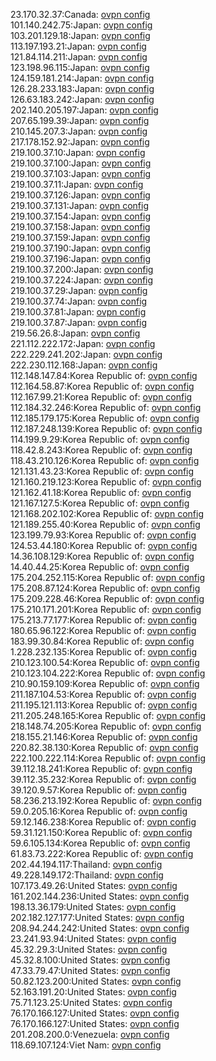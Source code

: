 23.170.32.37:Canada: [ovpn config](vpn/23_170_32_37.ovpn)  
101.140.242.75:Japan: [ovpn config](vpn/101_140_242_75.ovpn)  
103.201.129.18:Japan: [ovpn config](vpn/103_201_129_18.ovpn)  
113.197.193.21:Japan: [ovpn config](vpn/113_197_193_21.ovpn)  
121.84.114.211:Japan: [ovpn config](vpn/121_84_114_211.ovpn)  
123.198.96.115:Japan: [ovpn config](vpn/123_198_96_115.ovpn)  
124.159.181.214:Japan: [ovpn config](vpn/124_159_181_214.ovpn)  
126.28.233.183:Japan: [ovpn config](vpn/126_28_233_183.ovpn)  
126.63.183.242:Japan: [ovpn config](vpn/126_63_183_242.ovpn)  
202.140.205.197:Japan: [ovpn config](vpn/202_140_205_197.ovpn)  
207.65.199.39:Japan: [ovpn config](vpn/207_65_199_39.ovpn)  
210.145.207.3:Japan: [ovpn config](vpn/210_145_207_3.ovpn)  
217.178.152.92:Japan: [ovpn config](vpn/217_178_152_92.ovpn)  
219.100.37.10:Japan: [ovpn config](vpn/219_100_37_10.ovpn)  
219.100.37.100:Japan: [ovpn config](vpn/219_100_37_100.ovpn)  
219.100.37.103:Japan: [ovpn config](vpn/219_100_37_103.ovpn)  
219.100.37.11:Japan: [ovpn config](vpn/219_100_37_11.ovpn)  
219.100.37.126:Japan: [ovpn config](vpn/219_100_37_126.ovpn)  
219.100.37.131:Japan: [ovpn config](vpn/219_100_37_131.ovpn)  
219.100.37.154:Japan: [ovpn config](vpn/219_100_37_154.ovpn)  
219.100.37.158:Japan: [ovpn config](vpn/219_100_37_158.ovpn)  
219.100.37.159:Japan: [ovpn config](vpn/219_100_37_159.ovpn)  
219.100.37.190:Japan: [ovpn config](vpn/219_100_37_190.ovpn)  
219.100.37.196:Japan: [ovpn config](vpn/219_100_37_196.ovpn)  
219.100.37.200:Japan: [ovpn config](vpn/219_100_37_200.ovpn)  
219.100.37.224:Japan: [ovpn config](vpn/219_100_37_224.ovpn)  
219.100.37.29:Japan: [ovpn config](vpn/219_100_37_29.ovpn)  
219.100.37.74:Japan: [ovpn config](vpn/219_100_37_74.ovpn)  
219.100.37.81:Japan: [ovpn config](vpn/219_100_37_81.ovpn)  
219.100.37.87:Japan: [ovpn config](vpn/219_100_37_87.ovpn)  
219.56.26.8:Japan: [ovpn config](vpn/219_56_26_8.ovpn)  
221.112.222.172:Japan: [ovpn config](vpn/221_112_222_172.ovpn)  
222.229.241.202:Japan: [ovpn config](vpn/222_229_241_202.ovpn)  
222.230.112.168:Japan: [ovpn config](vpn/222_230_112_168.ovpn)  
112.148.147.84:Korea Republic of: [ovpn config](vpn/112_148_147_84.ovpn)  
112.164.58.87:Korea Republic of: [ovpn config](vpn/112_164_58_87.ovpn)  
112.167.99.21:Korea Republic of: [ovpn config](vpn/112_167_99_21.ovpn)  
112.184.32.246:Korea Republic of: [ovpn config](vpn/112_184_32_246.ovpn)  
112.185.179.175:Korea Republic of: [ovpn config](vpn/112_185_179_175.ovpn)  
112.187.248.139:Korea Republic of: [ovpn config](vpn/112_187_248_139.ovpn)  
114.199.9.29:Korea Republic of: [ovpn config](vpn/114_199_9_29.ovpn)  
118.42.8.243:Korea Republic of: [ovpn config](vpn/118_42_8_243.ovpn)  
118.43.210.126:Korea Republic of: [ovpn config](vpn/118_43_210_126.ovpn)  
121.131.43.23:Korea Republic of: [ovpn config](vpn/121_131_43_23.ovpn)  
121.160.219.123:Korea Republic of: [ovpn config](vpn/121_160_219_123.ovpn)  
121.162.41.18:Korea Republic of: [ovpn config](vpn/121_162_41_18.ovpn)  
121.167.127.5:Korea Republic of: [ovpn config](vpn/121_167_127_5.ovpn)  
121.168.202.102:Korea Republic of: [ovpn config](vpn/121_168_202_102.ovpn)  
121.189.255.40:Korea Republic of: [ovpn config](vpn/121_189_255_40.ovpn)  
123.199.79.93:Korea Republic of: [ovpn config](vpn/123_199_79_93.ovpn)  
124.53.44.180:Korea Republic of: [ovpn config](vpn/124_53_44_180.ovpn)  
14.36.108.129:Korea Republic of: [ovpn config](vpn/14_36_108_129.ovpn)  
14.40.44.25:Korea Republic of: [ovpn config](vpn/14_40_44_25.ovpn)  
175.204.252.115:Korea Republic of: [ovpn config](vpn/175_204_252_115.ovpn)  
175.208.87.124:Korea Republic of: [ovpn config](vpn/175_208_87_124.ovpn)  
175.209.228.46:Korea Republic of: [ovpn config](vpn/175_209_228_46.ovpn)  
175.210.171.201:Korea Republic of: [ovpn config](vpn/175_210_171_201.ovpn)  
175.213.77.177:Korea Republic of: [ovpn config](vpn/175_213_77_177.ovpn)  
180.65.96.122:Korea Republic of: [ovpn config](vpn/180_65_96_122.ovpn)  
183.99.30.84:Korea Republic of: [ovpn config](vpn/183_99_30_84.ovpn)  
1.228.232.135:Korea Republic of: [ovpn config](vpn/1_228_232_135.ovpn)  
210.123.100.54:Korea Republic of: [ovpn config](vpn/210_123_100_54.ovpn)  
210.123.104.222:Korea Republic of: [ovpn config](vpn/210_123_104_222.ovpn)  
210.90.159.109:Korea Republic of: [ovpn config](vpn/210_90_159_109.ovpn)  
211.187.104.53:Korea Republic of: [ovpn config](vpn/211_187_104_53.ovpn)  
211.195.121.113:Korea Republic of: [ovpn config](vpn/211_195_121_113.ovpn)  
211.205.248.165:Korea Republic of: [ovpn config](vpn/211_205_248_165.ovpn)  
218.148.74.205:Korea Republic of: [ovpn config](vpn/218_148_74_205.ovpn)  
218.155.21.146:Korea Republic of: [ovpn config](vpn/218_155_21_146.ovpn)  
220.82.38.130:Korea Republic of: [ovpn config](vpn/220_82_38_130.ovpn)  
222.100.222.114:Korea Republic of: [ovpn config](vpn/222_100_222_114.ovpn)  
39.112.18.241:Korea Republic of: [ovpn config](vpn/39_112_18_241.ovpn)  
39.112.35.232:Korea Republic of: [ovpn config](vpn/39_112_35_232.ovpn)  
39.120.9.57:Korea Republic of: [ovpn config](vpn/39_120_9_57.ovpn)  
58.236.213.192:Korea Republic of: [ovpn config](vpn/58_236_213_192.ovpn)  
59.0.205.16:Korea Republic of: [ovpn config](vpn/59_0_205_16.ovpn)  
59.12.146.238:Korea Republic of: [ovpn config](vpn/59_12_146_238.ovpn)  
59.31.121.150:Korea Republic of: [ovpn config](vpn/59_31_121_150.ovpn)  
59.6.105.134:Korea Republic of: [ovpn config](vpn/59_6_105_134.ovpn)  
61.83.73.222:Korea Republic of: [ovpn config](vpn/61_83_73_222.ovpn)  
202.44.194.117:Thailand: [ovpn config](vpn/202_44_194_117.ovpn)  
49.228.149.172:Thailand: [ovpn config](vpn/49_228_149_172.ovpn)  
107.173.49.26:United States: [ovpn config](vpn/107_173_49_26.ovpn)  
161.202.144.236:United States: [ovpn config](vpn/161_202_144_236.ovpn)  
198.13.36.179:United States: [ovpn config](vpn/198_13_36_179.ovpn)  
202.182.127.177:United States: [ovpn config](vpn/202_182_127_177.ovpn)  
208.94.244.242:United States: [ovpn config](vpn/208_94_244_242.ovpn)  
23.241.93.94:United States: [ovpn config](vpn/23_241_93_94.ovpn)  
45.32.29.3:United States: [ovpn config](vpn/45_32_29_3.ovpn)  
45.32.8.100:United States: [ovpn config](vpn/45_32_8_100.ovpn)  
47.33.79.47:United States: [ovpn config](vpn/47_33_79_47.ovpn)  
50.82.123.200:United States: [ovpn config](vpn/50_82_123_200.ovpn)  
52.163.191.20:United States: [ovpn config](vpn/52_163_191_20.ovpn)  
75.71.123.25:United States: [ovpn config](vpn/75_71_123_25.ovpn)  
76.170.166.127:United States: [ovpn config](vpn/76_170_166_127.ovpn)  
76.170.166.127:United States: [ovpn config](vpn/76_170_166_127.ovpn)  
201.208.200.0:Venezuela: [ovpn config](vpn/201_208_200_0.ovpn)  
118.69.107.124:Viet Nam: [ovpn config](vpn/118_69_107_124.ovpn)  
